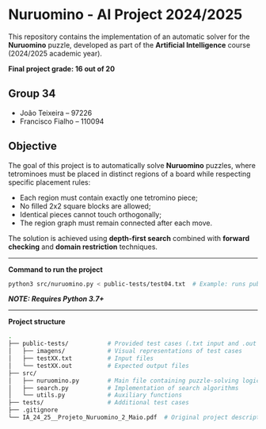 # Nuruomino - AI Project 2024/2025

This repository contains the implementation of an automatic solver for the **Nuruomino** puzzle, developed as part of the **Artificial Intelligence** course (2024/2025 academic year).

**Final project grade: 16 out of 20**

## Group 34
- João Teixeira – 97226  
- Francisco Fialho – 110094

## Objective
The goal of this project is to automatically solve **Nuruomino** puzzles, where tetrominoes must be placed in distinct regions of a board while respecting specific placement rules:

- Each region must contain exactly one tetromino piece;
- No filled 2x2 square blocks are allowed;
- Identical pieces cannot touch orthogonally;
- The region graph must remain connected after each move.

The solution is achieved using **depth-first search** combined with **forward checking** and **domain restriction** techniques.

---

**Command to run the project**  
```bash
python3 src/nuruomino.py < public-tests/test04.txt  # Example: runs public test 4
```
***NOTE: Requires Python 3.7+***

---
**Project structure**
```bash
.
├── public-tests/           # Provided test cases (.txt input and .out expected output)
│   ├── imagens/            # Visual representations of test cases
│   ├── testXX.txt          # Input files
│   └── testXX.out          # Expected output files
├── src/
│   ├── nuruomino.py        # Main file containing puzzle-solving logic
│   ├── search.py           # Implementation of search algorithms
│   └── utils.py            # Auxiliary functions 
├── tests/                  # Additional test cases 
├── .gitignore
└── IA_24_25__Projeto_Nuruomino_2_Maio.pdf  # Original project description (in Portuguese)
